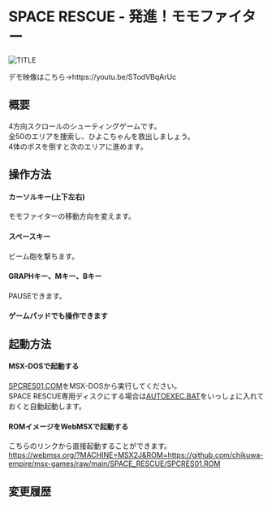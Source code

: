# SPACE RESCUE - 発進！モモファイター

![TITLE](https://user-images.githubusercontent.com/124578804/232018207-b33dc6b5-c721-460b-b9ee-6b6a0faf757a.png)

<p>デモ映像はこちら→https://youtu.be/STodVBqArUc</p>

## 概要
4方向スクロールのシューティングゲームです。<br>
全50のエリアを捜索し、ひよこちゃんを救出しましょう。<br>
4体のボスを倒すと次のエリアに進めます。

## 操作方法
#### カーソルキー(上下左右)
モモファイターの移動方向を変えます。
#### スペースキー
ビーム砲を撃ちます。
#### GRAPHキー、Mキー、Bキー
PAUSEできます。
#### ゲームパッドでも操作できます

## 起動方法
#### MSX-DOSで起動する
[SPCRES01.COM](https://github.com/chikuwa-empire/msx-games/raw/main/SPACE_RESCUE/SPCRES01.COM)をMSX-DOSから実行してください。<br>
SPACE RESCUE専用ディスクにする場合は[AUTOEXEC.BAT](https://github.com/chikuwa-empire/msx-games/raw/main/SPACE_RESCUE/AUTOEXEC.BAT)をいっしょに入れておくと自動起動します。
#### ROMイメージをWebMSXで起動する
こちらのリンクから直接起動することができます。<br>
https://webmsx.org/?MACHINE=MSX2J&ROM=https://github.com/chikuwa-empire/msx-games/raw/main/SPACE_RESCUE/SPCRES01.ROM

## 変更履歴
